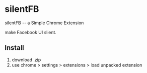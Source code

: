 # silentFB
silentFB -- a Simple Chrome Extension

make Facebook UI slient.

## Install

1. download .zip
2. use chrome > settings > extensions > load unpacked extension
